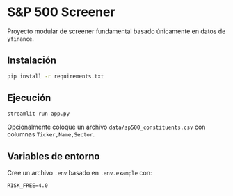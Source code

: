 # S&P 500 Screener

Proyecto modular de screener fundamental basado únicamente en datos de `yfinance`.

## Instalación

```bash
pip install -r requirements.txt
```

## Ejecución

```bash
streamlit run app.py
```

Opcionalmente coloque un archivo `data/sp500_constituents.csv` con columnas `Ticker,Name,Sector`.

## Variables de entorno

Cree un archivo `.env` basado en `.env.example` con:

```
RISK_FREE=4.0
```
